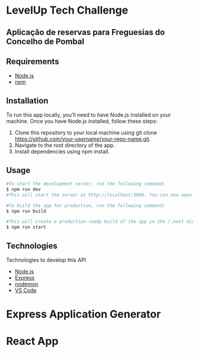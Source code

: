 # LevelUp Tech Challenge

## Aplicação de reservas para Freguesias do Concelho de Pombal

## Requirements
- [Node.js](https://nodejs.org/en/)
- [npm](https://www.npmjs.com/)

## Installation
To run this app locally, you'll need to have Node.js installed on your machine. Once you have Node.js installed, follow these steps:

1. Clone this repository to your local machine using git clone https://github.com/your-username/your-repo-name.git.
2. Navigate to the root directory of the app.
3. Install dependencies using npm install.


## Usage
```bash
#To start the development server, run the following command:
$ npm run dev
#This will start the server at http://localhost:3000. You can now open this URL in your browser to see the app in action.

#To build the app for production, run the following command:
$ npm run build

#This will create a production-ready build of the app in the /.next directory. You can then start the production server using:
$ npm run start
```
## Technologies

Technologies to develop this API

- [Node.js](https://nodejs.org/en/)
- [Express](https://expressjs.com/)
- [nodemon](https://nodemon.io/)
- [VS Code](https://code.visualstudio.com/)

# Express Application Generator
# React App